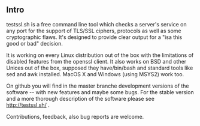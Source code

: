 
## Intro

testssl.sh is a free command line tool which checks a server's service on 
any port for the support of TLS/SSL ciphers, protocols as well as some cryptographic flaws.
It's designed to provide clear output for a "isa this good or bad" decision.

It is working on every Linux distribution out of the box with the limitations of disabled features from the openssl client. It also works on BSD and other Unices out of the box, supposed they have/bin/bash and standard tools like sed and awk installed. MacOS X and Windows (using MSYS2) work too. 

On github you will find in the master branche development versions of the software -- with new features and maybe some bugs. For the stable version and a more thorough description of the software please see http://testssl.sh/ .

Contributions, feedback, also bug reports are welcome.


